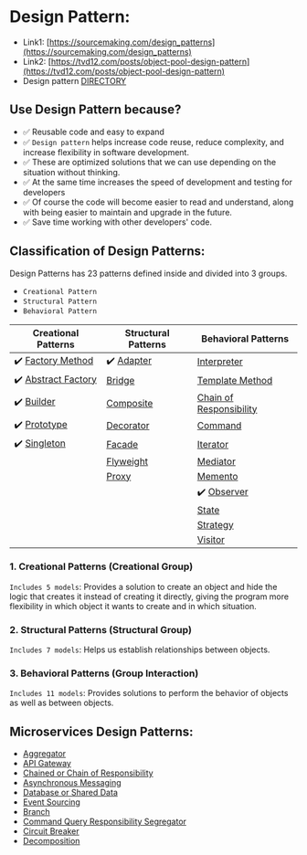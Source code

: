 # Design Pattern:
- Link1: [https://sourcemaking.com/design_patterns](https://sourcemaking.com/design_patterns)
- Link2: [https://tvd12.com/posts/object-pool-design-pattern](https://tvd12.com/posts/object-pool-design-pattern)
- Design pattern [DIRECTORY](DIRECTORY.md)

## Use Design Pattern because?
- ✅ Reusable code and easy to expand
- ✅ `Design pattern` helps increase code reuse, reduce complexity, and increase flexibility in software development.
- ✅ These are optimized solutions that we can use depending on the situation without thinking.
- ✅ At the same time increases the speed of development and testing for developers
- ✅ Of course the code will become easier to read and understand, along with being easier to maintain and upgrade in the future.
- ✅ Save time working with other developers' code.

## Classification of Design Patterns:
Design Patterns has 23 patterns defined inside and divided into 3 groups.
- `Creational Pattern`
- `Structural Pattern`
- `Behavioral Pattern`
 
[//]: # (![Design-Pattern-gom-nhung-loai-nao]&#40;https://github.com/hoangtien2k3qx1/design-pattern/assets/122768076/287bc9f0-33cd-4fea-b45e-cef29a2f9868&#41;)



| Creational Patterns                                                                                                   | Structural Patterns | Behavioral Patterns         |
|-----------------------------------------------------------------------------------------------------------------------|---------------------|-----------------------------|
| ✔️ [Factory Method](https://github.com/doctor-blue/design-patterns/tree/master/Creational/Factory-method)             | ✔️ [Adapter]()      | [Interpreter]()             |
| ✔️ [Abstract Factory](https://github.com/doctor-blue/design-patterns/tree/master/Creational/Abstract-factory-method)  | [Bridge]()          | [Template Method]()         |
| ✔️ [Builder](https://github.com/doctor-blue/design-patterns/tree/master/Creational/Builder)                           | [Composite]()       | [Chain of Responsibility]() |
| ✔️ [Prototype](https://github.com/doctor-blue/design-patterns/tree/master/Creational/Prototype)                       | [Decorator]()       | [Command]()                 |
| ✔️ [Singleton](https://github.com/doctor-blue/design-patterns/tree/master/Creational/Singleton)                       | [Facade]()          | [Iterator]()                |
|                                                                                                                       | [Flyweight]()       | [Mediator]()                |
|                                                                                                                       | [Proxy]()           | [Memento]()                 |
|                                                                                                                       |                     | ✔️ [Observer]()             |
|                                                                                                                       |                     | [State]()                   |
|                                                                                                                       |                     | [Strategy]()                |
|                                                                                                                       |                     | [Visitor]()                 |




### 1. Creational Patterns (Creational Group)
`Includes 5 models`: Provides a solution to create an object and hide the logic that creates it instead of creating it directly, giving the program more flexibility in which object it wants to create and in which situation.


### 2. Structural Patterns (Structural Group)
`Includes 7 models`: Helps us establish relationships between objects.


### 3. Behavioral Patterns (Group Interaction)
`Includes 11 models`: Provides solutions to perform the behavior of objects as well as between objects.

## Microservices Design Patterns:
- [Aggregator]()
- [API Gateway]()
- [Chained or Chain of Responsibility]()
- [Asynchronous Messaging]()
- [Database or Shared Data]()
- [Event Sourcing]()
- [Branch]()
- [Command Query Responsibility Segregator]()
- [Circuit Breaker]()
- [Decomposition]()

 
